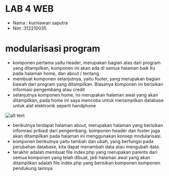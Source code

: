 # LAB 4 WEB

 - Nama : kurniawan saputra
 - Nim :312210035
# modularisasi program
 - komponen pertama yaitu header, merupakan bagian atas dari program yang ditampilkan, komponen ini akan ada di semua halaman baik itu pada halaman home, dan about / tentang
 - membuat komponen selanjutnya, yaitu footer, yang merupakan bagian bawah dari program yang ditampilkan. Biasanya komponen ini berisikan informasi pengembang atau credit
 - selanjutnya komponen home, ini merupakan halaman awal yang akan ditampilkan, pada home ini saya mencoba untuk menampilkan database untuk alat elektronik seperti handphone

![alt text](https://github.com/kurniawansaputraa/Lab4Web/blob/main/Screenshot?raw=true)
   
 - berikutnya terdapat halaman about, merupakan halaman yang berisikan informasi pribadi dari pengembang. komponen header dan footer juga akan ditampilkan pada halaman ini menggunakan konsep modularisasi.
 - komponen berikutnya yaitu tambah dan ubah, yang berfungsi pada perubahan database, kita dapat menambah data atau mengubah data.
 - terakhir adalah membuat file index.php yang merupakan parents dari semua komponen yang telah dibuat, jadi halaman awal yang akan ditampilkan adalah file index.php yang berisikan komponen komponen pendukung lainnya
